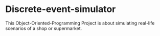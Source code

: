 # Discrete-event-simulator
This Object-Oriented-Programming Project is about simulating real-life scenarios of a shop or supermarket.  
